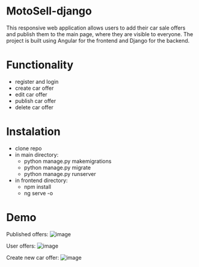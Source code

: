 # MotoSell-django
This responsive web application allows users to add their car sale offers and publish them to the main page, where they are visible to everyone. The project is built using Angular for the frontend and Django for the backend.

# Functionality
- register and login
- create car offer
- edit car offer
- publish car offer
- delete car offer


# Instalation
- clone repo
- in main directory:
  - python manage.py makemigrations
  - python manage.py migrate
  - python manage.py runserver
- in frontend directory:
  - npm install
  - ng serve -o

# Demo

Published offers:
![image](https://github.com/raczylos/MotoSell-django/assets/82103059/d4012ad9-04ee-42ad-abb6-acdf6b9aaf02)

User offers:
![image](https://github.com/raczylos/MotoSell-django/assets/82103059/2228e89a-a1af-4eaa-94aa-18b71f3f4d83)

Create new car offer:
![image](https://github.com/raczylos/MotoSell-django/assets/82103059/1ae2871f-ca6c-47d9-a0e7-279561584920)

